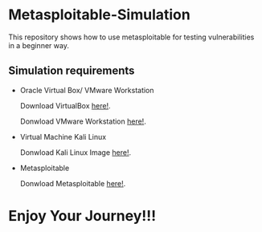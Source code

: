 # Metasploitable-Simulation
This repository shows how to use metasploitable for testing vulnerabilities in a beginner way.

## Simulation requirements
- Oracle Virtual Box/ VMware Workstation
  
  Download VirtualBox [here!](https://www.virtualbox.org/wiki/Downloads).

  Donwload VMware Workstation [here!](https://www.vmware.com/products/desktop-hypervisor/workstation-and-fusion).
  
- Virtual Machine Kali Linux

  Donwload Kali Linux Image [here!](https://www.kali.org/get-kali/#kali-virtual-machines).

- Metasploitable

  Donwload Metasploitable [here!](https://sourceforge.net/projects/metasploitable/).

# Enjoy Your Journey!!!

